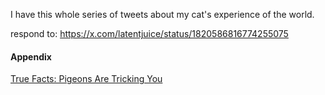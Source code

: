I have this whole series of tweets about my cat's experience of the world.

respond to: https://x.com/latentjuice/status/1820586816774255075


#### Appendix

[True Facts: Pigeons Are Tricking You](https://www.youtube.com/watch?v=LfYV39SKIiM )


